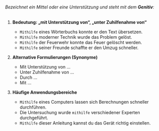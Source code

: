 ###### Bezeichnet ein Mittel oder eine Unterstützung und steht mit dem **Genitiv**:

1) **Bedeutung: „mit Unterstützung von“, „unter Zuhilfenahme von“**  
   - `Mithilfe` eines Wörterbuchs konnte er den Text übersetzen.  
   - `Mithilfe` moderner Technik wurde das Problem gelöst.  
   - `Mithilfe` der Feuerwehr konnte das Feuer gelöscht werden.  
   - `Mithilfe` seiner Freunde schaffte er den Umzug schneller.  

2) **Alternative Formulierungen (Synonyme)**  
   - Mit Unterstützung von …  
   - Unter Zuhilfenahme von …  
   - Durch …  
   - Mit …  

3) **Häufige Anwendungsbereiche**  
   - `Mithilfe` eines Computers lassen sich Berechnungen schneller durchführen.  
   - Die Untersuchung wurde `mithilfe` verschiedener Experten durchgeführt.  
   - `Mithilfe` dieser Anleitung kannst du das Gerät richtig einstellen.  